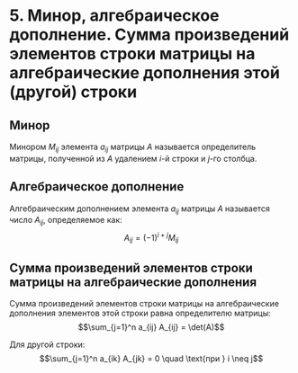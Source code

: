 # 5. Минор, алгебраическое дополнение. Сумма произведений элементов строки матрицы на алгебраические дополнения этой (другой) строки

## Минор

Минором $M_{ij}$ элемента $a_{ij}$ матрицы $A$ называется определитель матрицы, полученной из $A$ удалением $i$-й строки и $j$-го столбца.

## Алгебраическое дополнение

Алгебраическим дополнением элемента $a_{ij}$ матрицы $A$ называется число $A_{ij}$, определяемое как:
$$A_{ij} = (-1)^{i+j} M_{ij}$$

## Сумма произведений элементов строки матрицы на алгебраические дополнения

Сумма произведений элементов строки матрицы на алгебраические дополнения элементов этой строки равна определителю матрицы:
$$\sum_{j=1}^n a_{ij} A_{ij} = \det(A)$$

Для другой строки:
$$\sum_{j=1}^n a_{ik} A_{jk} = 0 \quad \text{при } i \neq j$$
